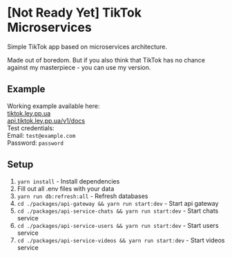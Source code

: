# [Not Ready Yet] TikTok Microservices

Simple TikTok app based on microservices architecture.

Made out of boredom. But if you also think that TikTok has no chance against my masterpiece - you can use my version.

## Example
Working example available here: <br>
[tiktok.ley.pp.ua](https://tiktok.ley.pp.ua) <br>
[api.tiktok.ley.pp.ua/v1/docs](https://api.tiktok.ley.pp.ua/v1/docs) <br>
Test credentials: <br>
Email: `test@example.com` <br>
Password: `password`

## Setup

1. `yarn install` - Install dependencies
2. Fill out all .env files with your data
3. `yarn run db:refresh:all` - Refresh databases
4. `cd ./packages/api-gateway && yarn run start:dev` - Start api gateway
5. `cd ./packages/api-service-chats && yarn run start:dev` - Start chats service
6. `cd ./packages/api-service-users && yarn run start:dev` - Start users service
7. `cd ./packages/api-service-videos && yarn run start:dev` - Start videos service
